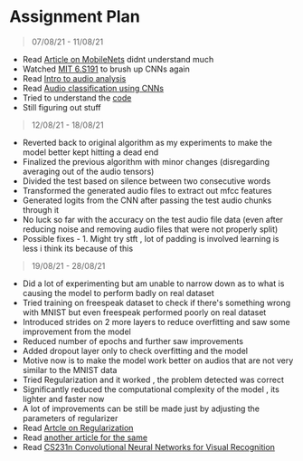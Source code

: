 # Assignment Plan
> 07/08/21 - 11/08/21
* Read [Article on MobileNets](https://medium.com/@yu4u/why-mobilenet-and-its-variants-e-g-shufflenet-are-fast-1c7048b9618d) didnt understand much 
* Watched [MIT 6.S191](https://www.youtube.com/watch?v=BUNl0To1IVw&list=RDCMUCtslD4DGH6PKyG_1gFAX7sg&start_radio=1&rv=BUNl0To1IVw&t=2&ab_channel=AlexanderAmini) to brush up CNNs again
* Read [Intro to audio analysis](https://medium.com/behavioral-signals-ai/intro-to-audio-analysis-recognizing-sounds-using-machine-learning-20fd646a0ec5) 
* Read [Audio classification using CNNs](https://medium.com/x8-the-ai-community/audio-classification-using-cnn-coding-example-f9cbd272269e)
* Tried to understand the [code](https://colab.research.google.com/drive/1A46yAHC7uGr-mKggasHbBtodZ6wYZvv1?usp=sharing)
* Still figuring out stuff 

> 12/08/21 - 18/08/21
* Reverted back to original algorithm as my experiments to make the model better kept hitting a dead end
* Finalized the previous algorithm with minor changes (disregarding averaging out of the audio tensors)
* Divided the test based on silence between two consecutive words
* Transformed the generated audio files to extract out mfcc features 
* Generated logits from the CNN after passing the test audio chunks through it 
* No luck so far with the accuracy on the test audio file data (even after reducing noise and removing audio files that were not properly split)
* Possible fixes - 1. Might try stft , lot of padding is involved learning is less i think its because of this

> 19/08/21 - 28/08/21
* Did a lot of experimenting but am unable to narrow down as to what is causing the model to perform badly on real dataset
* Tried training on freespeak dataset to check if there's something wrong with MNIST but even freespeak performed poorly on real dataset
* Introduced strides on 2 more layers to reduce overfitting and saw some improvement from the model
* Reduced number of epochs and further saw improvements
* Added dropout layer only to check overfitting and the model 
* Motive now is to make the model work better on audios that are not very similar to the MNIST data
* Tried Regularization and it worked , the problem detected was correct 
* Significantly reduced the computational complexity of the model , its lighter and faster now
* A lot of improvements can be still be made just by adjusting the parameters of regularizer
* Read [Artcle on Regularization](https://towardsdatascience.com/types-of-regularization-in-machine-learning-eb5ce5f9bf50) 
* Read [another article for the same](https://towardsdatascience.com/regularization-in-deep-learning-l1-l2-and-dropout-377e75acc036)
* Read [CS231n Convolutional Neural Networks for Visual Recognition](https://cs231n.github.io/linear-classify/)

